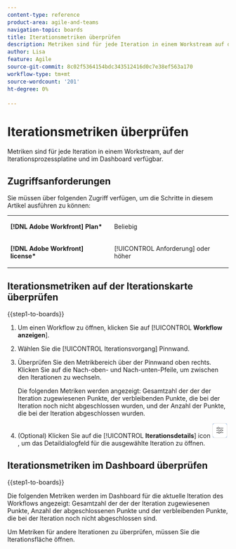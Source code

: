 ```yaml
---
content-type: reference
product-area: agile-and-teams
navigation-topic: boards
title: Iterationsmetriken überprüfen
description: Metriken sind für jede Iteration in einem Workstream auf der Iterationsprozessplatine verfügbar.
author: Lisa
feature: Agile
source-git-commit: 8c02f5364154bdc343512416d0c7e38ef563a170
workflow-type: tm+mt
source-wordcount: '201'
ht-degree: 0%

---
```


# Iterationsmetriken überprüfen

Metriken sind für jede Iteration in einem Workstream, auf der Iterationsprozessplatine und im Dashboard verfügbar.

## Zugriffsanforderungen

Sie müssen über folgenden Zugriff verfügen, um die Schritte in diesem Artikel ausführen zu können:

<table style="table-layout:auto"> 
 <col> 
 </col> 
 <col> 
 </col> 
 <tbody> 
  <tr> 
   <td role="rowheader"><strong>[!DNL Adobe Workfront] Plan*</strong></td> 
   <td> <p>Beliebig</p> </td> 
  </tr> 
  <tr> 
   <td role="rowheader"><strong>[!DNL Adobe Workfront] license*</strong></td> 
   <td> <p>[!UICONTROL Anforderung] oder höher</p> </td> 
  </tr> 
 </tbody> 
</table>

## Iterationsmetriken auf der Iterationskarte überprüfen

{{step1-to-boards}}

1. Um einen Workflow zu öffnen, klicken Sie auf [!UICONTROL **Workflow anzeigen**].
1. Wählen Sie die [!UICONTROL Iterationsvorgang] Pinnwand.
1. Überprüfen Sie den Metrikbereich über der Pinnwand oben rechts. Klicken Sie auf die Nach-oben- und Nach-unten-Pfeile, um zwischen den Iterationen zu wechseln.

   Die folgenden Metriken werden angezeigt: Gesamtzahl der der der Iteration zugewiesenen Punkte, der verbleibenden Punkte, die bei der Iteration noch nicht abgeschlossen wurden, und der Anzahl der Punkte, die bei der Iteration abgeschlossen wurden.

1. (Optional) Klicken Sie auf die [!UICONTROL **Iterationsdetails**] icon ![Iterationsdetails](assets/iteration-details-button.png) , um das Detaildialogfeld für die ausgewählte Iteration zu öffnen.

## Iterationsmetriken im Dashboard überprüfen

{{step1-to-boards}}

Die folgenden Metriken werden im Dashboard für die aktuelle Iteration des Workflows angezeigt: Gesamtzahl der der der Iteration zugewiesenen Punkte, Anzahl der abgeschlossenen Punkte und der verbleibenden Punkte, die bei der Iteration noch nicht abgeschlossen sind.

Um Metriken für andere Iterationen zu überprüfen, müssen Sie die Iterationsfläche öffnen.
